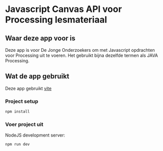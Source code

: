 # Javascript Canvas API voor Processing lesmateriaal

## Waar deze app voor is

Deze app is voor De Jonge Onderzoekers om met Javascript opdrachten voor Processing uit te voeren. Het gebruikt bijna dezelfde termen als JAVA Processing.

## Wat de app gebruikt

Deze app gebruikt [vite](https://vitejs.dev/)

### Project setup

```sh
npm install
```

### Voer project uit

NodeJS development server:

```sh
npm run dev
```
